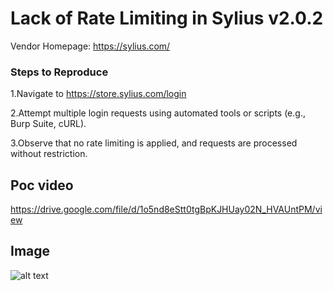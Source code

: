 # Lack of Rate Limiting in Sylius v2.0.2

Vendor Homepage: https://sylius.com/
### **Steps to Reproduce**
1.Navigate to https://store.sylius.com/login

2.Attempt multiple login requests using automated tools or scripts (e.g., Burp Suite, cURL).

3.Observe that no rate limiting is applied, and requests are processed without restriction.

## Poc video
https://drive.google.com/file/d/1o5nd8eStt0tgBpKJHUay02N_HVAUntPM/view
## Image
![alt text](https://imgur.com/9G9Skz7.png)
